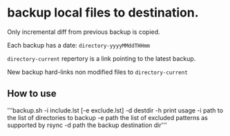 # backup local files to destination.

Only incremental diff from previous backup is copied.

Each backup has a date: ```directory-yyyyMMddTHHmm```

```directory-current``` repertory is a link pointing to the latest backup.

New backup hard-links non modified files to ```directory-current```

## How to use

'''backup.sh -i include.lst [-e exclude.lst] -d destdir
  -h    print usage
  -i    path to the list of directories to backup
  -e    path the list of excluded patterns as supported by rsync
  -d    path the backup destination dir'''
